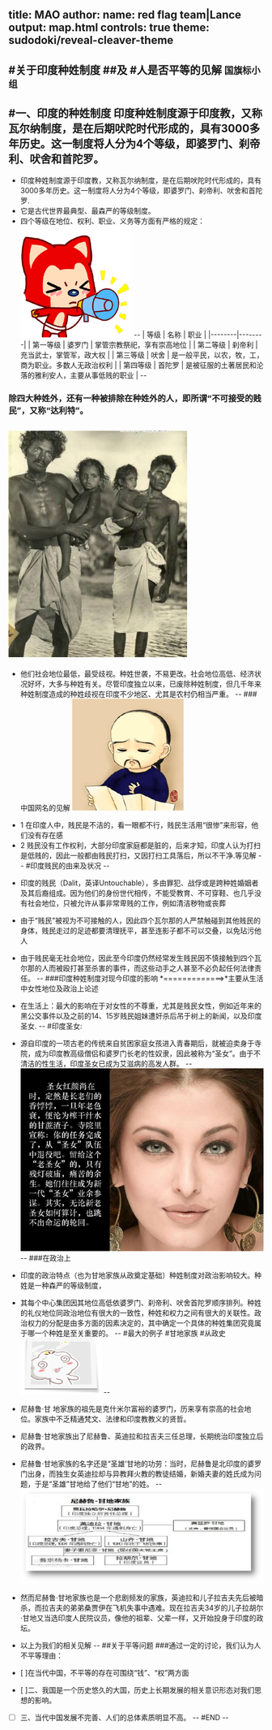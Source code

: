 title: MAO
author:
  name: red flag team|Lance
output: map.html
controls: true
theme: sudodoki/reveal-cleaver-theme
--
#关于印度种姓制度
##及
#人是否平等的见解
`国旗标小组`
--
#一、印度的种姓制度
印度种姓制度源于印度教，又称瓦尔纳制度，是在后期吠陀时代形成的，具有3000多年历史。这一制度将人分为4个等级，即婆罗门、刹帝利、吠舍和首陀罗。
--
-  印度种姓制度源于印度教，又称瓦尔纳制度，是在后期吠陀时代形成的，具有3000多年历史。这一制度将人分为4个等级，即婆罗门、刹帝利、吠舍和首陀罗.
- 它是古代世界最典型、最森严的等级制度。
- 四个等级在地位、权利、职业、义务等方面有严格的规定：
![photo1](./photo/photo1.gif)
--
| 等级 | 名称 | 职业 |
|--------|--------|
| 第一等级 | 婆罗门 | 掌管宗教祭祀，享有崇高地位 |
| 第二等级 | 刹帝利 | 充当武士，掌管军，政大权 |
| 第三等级 | 吠舍 | 是一般平民，以农，牧，工，商为职业。多数人无政治权利 |
| 第四等级 | 首陀罗 | 是被征服的土著居民和沦落的雅利安人，主要从事低贱的职业 |
--
### 除四大种姓外，还有一种被排除在种姓外的人，即所谓“不可接受的贱民”，又称“达利特”。
![photo1](./photo/photo2.jpg)
--
- 他们社会地位最低，最受歧视。种姓世袭，不易更改。社会地位高低、经济状况好坏，大多与种姓有关。尽管印度独立以来，已废除种姓制度，但几千年来种姓制度造成的种姓歧视在印度不少地区、尤其是农村仍相当严重。
--
###中国网名的见解
![photo1](./photo/photo3.jpg)

* 1 在印度人中，贱民是不洁的，看一眼都不行，贱民生活用“很惨”来形容，他们没有存在感
* 2 贱民没有工作权利，大部分印度家庭都是脏的，后来才知，印度人认为打扫是低贱的，因此一般都由贱民打扫，又因打扫工具落后，所以不干净.等见解
--
#印度贱民的由来及状况
--
- 印度的贱民（Dalit，英译Untouchable），多由罪犯、战俘或是跨种姓婚姻者及其后裔组成。因为他们的身份世代相传，不能受教育、不可穿鞋、也几乎没有社会地位，只被允许从事非常卑贱的工作，例如清洁秽物或丧葬

- 由于“贱民”被视为不可接触的人，因此四个瓦尔那的人严禁触碰到其他贱民的身体，贱民走过的足迹都要清理抚平，甚至连影子都不可以交叠，以免玷污他人
- 由于贱民毫无社会地位，因此至今印度仍然经常发生贱民因不慎接触到四个瓦尔那的人而被殴打甚至杀害的事件，而这些动手之人甚至不必负起任何法律责任。
--
###印度种姓制度对现今印度的影响
 *=============>*主要从生活中女性地位及政治上论述
- 在生活上：最大的影响在于对女性的不尊重，尤其是贱民女性，例如近年来的黑公交事件以及之前的14、15岁贱民姐妹遭奸杀后吊于树上的新闻，以及印度圣女.
--
#印度圣女:
- 源自印度的一项古老的传统来自贫困家庭女孩进入青春期后，就被迫卖身于寺院，成为印度教高级僧侣和婆罗门长老的性奴隶，因此被称为“圣女”。由于不清洁的性生活，印度圣女已成为艾滋病的高发人群。
--
![photo1](./photo/photo4.jpg)
--
###在政治上
- 印度的政治特点（也为甘地家族从政奠定基础）种姓制度对政治影响较大。种姓是一种森严的等级制度，
- 其每个中心集团因其地位高低依婆罗门、刹帝利、吠舍首陀罗顺序排列。种姓的礼仪地位同政治地位有很大的一致性，种姓和权力之间有很大的关联性。政治权力的分配是由多方面的因素决定的，其中确定一个具体的种姓集团究竟属于哪一个种姓是至关重要的。
--
#最大的例子
#甘地家族
#从政史
![photo1](./photo/photo5.png)
--
- 尼赫鲁·甘  地家族的祖先是克什米尔富裕的婆罗门，历来享有崇高的社会地位。家族中不乏精通梵文、法律和印度教教义的贤哲。
- 尼赫鲁·甘地家族出了尼赫鲁、英迪拉和拉吉夫三任总理，长期统治印度独立后的政界。
- 尼赫鲁·甘地家族的名字还是“圣雄’甘地的功劳：当时，尼赫鲁是北印度的婆罗门出身，而独生女英迪拉却与异教拜火教的教徒结婚，新婚夫妻的姓氏成为问题，于是“圣雄”甘地给了他们“甘地”的姓。
--
![photo1](./photo/photo6.png)
- 然而尼赫鲁·甘地家族也是一个悲剧频发的家族，英迪拉和儿子拉吉夫先后被暗杀，而拉吉夫的弟弟桑贾伊在飞机失事中遇难。现在拉吉夫34岁的儿子拉胡尔·甘地又当选印度人民院议员，像他的祖辈、父辈一样，又开始投身于印度的政坛。
- 以上为我们的相关见解
--
##关于平等问题
###通过一定的讨论，我们认为人不平等理由：
- [ ]在当代中国，不平等的存在可围绕“钱”、“权”两方面
- [ ]二、我国是一个历史悠久的大国，历史上长期发展的相关意识形态对我们思想的影响。
- [ ] 三、当代中国发展不完善、人们的总体素质明显不高。
--
#END
--